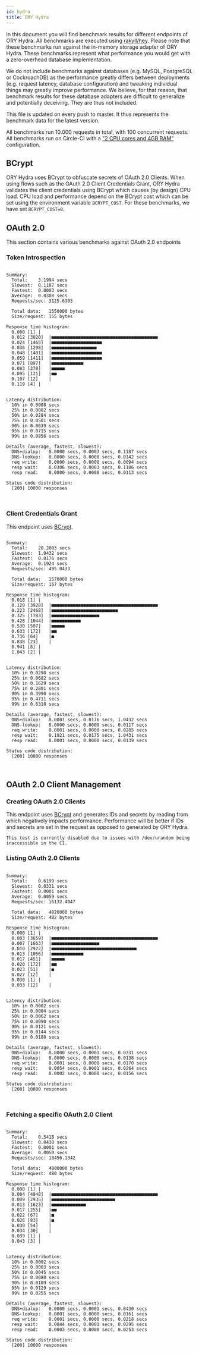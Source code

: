 ```yaml
---
id: hydra
title: ORY Hydra
---
```


In this document you will find benchmark results for different endpoints of ORY
Hydra. All benchmarks are executed using
[rakyll/hey](https://github.com/rakyll/hey). Please note that these benchmarks
run against the in-memory storage adapter of ORY Hydra. These benchmarks
represent what performance you would get with a zero-overhead database
implementation.

We do not include benchmarks against databases (e.g. MySQL, PostgreSQL or
CockroachDB) as the performance greatly differs between deployments (e.g.
request latency, database configuration) and tweaking individual things may
greatly improve performance. We believe, for that reason, that benchmark results
for these database adapters are difficult to generalize and potentially
deceiving. They are thus not included.

This file is updated on every push to master. It thus represents the benchmark
data for the latest version.

All benchmarks run 10.000 requests in total, with 100 concurrent requests. All
benchmarks run on Circle-CI with a
["2 CPU cores and 4GB RAM"](https://support.circleci.com/hc/en-us/articles/360000489307-Why-do-my-tests-take-longer-to-run-on-CircleCI-than-locally-)
configuration.

## BCrypt

ORY Hydra uses BCrypt to obfuscate secrets of OAuth 2.0 Clients. When using
flows such as the OAuth 2.0 Client Credentials Grant, ORY Hydra validates the
client credentials using BCrypt which causes (by design) CPU load. CPU load and
performance depend on the BCrypt cost which can be set using the environment
variable `BCRYPT_COST`. For these benchmarks, we have set `BCRYPT_COST=8`.

## OAuth 2.0

This section contains various benchmarks against OAuth 2.0 endpoints

### Token Introspection

```

Summary:
  Total:	3.1994 secs
  Slowest:	0.1187 secs
  Fastest:	0.0003 secs
  Average:	0.0308 secs
  Requests/sec:	3125.6303

  Total data:	1550000 bytes
  Size/request:	155 bytes

Response time histogram:
  0.000 [1]	|
  0.012 [3020]	|■■■■■■■■■■■■■■■■■■■■■■■■■■■■■■■■■■■■■■■■
  0.024 [1465]	|■■■■■■■■■■■■■■■■■■■
  0.036 [1298]	|■■■■■■■■■■■■■■■■■
  0.048 [1401]	|■■■■■■■■■■■■■■■■■■■
  0.059 [1411]	|■■■■■■■■■■■■■■■■■■■
  0.071 [897]	|■■■■■■■■■■■■
  0.083 [370]	|■■■■■
  0.095 [121]	|■■
  0.107 [12]	|
  0.119 [4]	|


Latency distribution:
  10% in 0.0008 secs
  25% in 0.0082 secs
  50% in 0.0284 secs
  75% in 0.0501 secs
  90% in 0.0639 secs
  95% in 0.0715 secs
  99% in 0.0856 secs

Details (average, fastest, slowest):
  DNS+dialup:	0.0000 secs, 0.0003 secs, 0.1187 secs
  DNS-lookup:	0.0000 secs, 0.0000 secs, 0.0142 secs
  req write:	0.0000 secs, 0.0000 secs, 0.0094 secs
  resp wait:	0.0306 secs, 0.0003 secs, 0.1186 secs
  resp read:	0.0000 secs, 0.0000 secs, 0.0113 secs

Status code distribution:
  [200]	10000 responses



```

### Client Credentials Grant

This endpoint uses [BCrypt](#bcrypt).

```

Summary:
  Total:	20.2003 secs
  Slowest:	1.0432 secs
  Fastest:	0.0176 secs
  Average:	0.1924 secs
  Requests/sec:	495.0433

  Total data:	1570000 bytes
  Size/request:	157 bytes

Response time histogram:
  0.018 [1]	|
  0.120 [3928]	|■■■■■■■■■■■■■■■■■■■■■■■■■■■■■■■■■■■■■■■■
  0.223 [2468]	|■■■■■■■■■■■■■■■■■■■■■■■■■
  0.325 [1783]	|■■■■■■■■■■■■■■■■■■
  0.428 [1044]	|■■■■■■■■■■■
  0.530 [507]	|■■■■■
  0.633 [172]	|■■
  0.736 [64]	|■
  0.838 [23]	|
  0.941 [8]	|
  1.043 [2]	|


Latency distribution:
  10% in 0.0298 secs
  25% in 0.0682 secs
  50% in 0.1629 secs
  75% in 0.2801 secs
  90% in 0.3990 secs
  95% in 0.4711 secs
  99% in 0.6318 secs

Details (average, fastest, slowest):
  DNS+dialup:	0.0001 secs, 0.0176 secs, 1.0432 secs
  DNS-lookup:	0.0000 secs, 0.0000 secs, 0.0117 secs
  req write:	0.0001 secs, 0.0000 secs, 0.0285 secs
  resp wait:	0.1921 secs, 0.0175 secs, 1.0431 secs
  resp read:	0.0001 secs, 0.0000 secs, 0.0139 secs

Status code distribution:
  [200]	10000 responses



```

## OAuth 2.0 Client Management

### Creating OAuth 2.0 Clients

This endpoint uses [BCrypt](#bcrypt) and generates IDs and secrets by reading
from which negatively impacts performance. Performance will be better if IDs and
secrets are set in the request as opposed to generated by ORY Hydra.

```
This test is currently disabled due to issues with /dev/urandom being inaccessible in the CI.
```

### Listing OAuth 2.0 Clients

```

Summary:
  Total:	0.6199 secs
  Slowest:	0.0331 secs
  Fastest:	0.0001 secs
  Average:	0.0059 secs
  Requests/sec:	16132.4047

  Total data:	4820000 bytes
  Size/request:	482 bytes

Response time histogram:
  0.000 [1]	|
  0.003 [3659]	|■■■■■■■■■■■■■■■■■■■■■■■■■■■■■■■■■■■■■■■■
  0.007 [1663]	|■■■■■■■■■■■■■■■■■■
  0.010 [2922]	|■■■■■■■■■■■■■■■■■■■■■■■■■■■■■■■■
  0.013 [1056]	|■■■■■■■■■■■■
  0.017 [451]	|■■■■■
  0.020 [172]	|■■
  0.023 [51]	|■
  0.027 [12]	|
  0.030 [1]	|
  0.033 [12]	|


Latency distribution:
  10% in 0.0002 secs
  25% in 0.0004 secs
  50% in 0.0062 secs
  75% in 0.0090 secs
  90% in 0.0121 secs
  95% in 0.0144 secs
  99% in 0.0188 secs

Details (average, fastest, slowest):
  DNS+dialup:	0.0000 secs, 0.0001 secs, 0.0331 secs
  DNS-lookup:	0.0000 secs, 0.0000 secs, 0.0138 secs
  req write:	0.0001 secs, 0.0000 secs, 0.0170 secs
  resp wait:	0.0054 secs, 0.0001 secs, 0.0264 secs
  resp read:	0.0002 secs, 0.0000 secs, 0.0156 secs

Status code distribution:
  [200]	10000 responses



```

### Fetching a specific OAuth 2.0 Client

```

Summary:
  Total:	0.5418 secs
  Slowest:	0.0430 secs
  Fastest:	0.0001 secs
  Average:	0.0050 secs
  Requests/sec:	18456.1342

  Total data:	4800000 bytes
  Size/request:	480 bytes

Response time histogram:
  0.000 [1]	|
  0.004 [4948]	|■■■■■■■■■■■■■■■■■■■■■■■■■■■■■■■■■■■■■■■■
  0.009 [2935]	|■■■■■■■■■■■■■■■■■■■■■■■■
  0.013 [1623]	|■■■■■■■■■■■■■
  0.017 [255]	|■■
  0.022 [67]	|■
  0.026 [83]	|■
  0.030 [54]	|
  0.034 [30]	|
  0.039 [1]	|
  0.043 [3]	|


Latency distribution:
  10% in 0.0002 secs
  25% in 0.0003 secs
  50% in 0.0045 secs
  75% in 0.0080 secs
  90% in 0.0109 secs
  95% in 0.0129 secs
  99% in 0.0255 secs

Details (average, fastest, slowest):
  DNS+dialup:	0.0000 secs, 0.0001 secs, 0.0430 secs
  DNS-lookup:	0.0001 secs, 0.0000 secs, 0.0161 secs
  req write:	0.0001 secs, 0.0000 secs, 0.0218 secs
  resp wait:	0.0044 secs, 0.0001 secs, 0.0295 secs
  resp read:	0.0003 secs, 0.0000 secs, 0.0253 secs

Status code distribution:
  [200]	10000 responses



```

